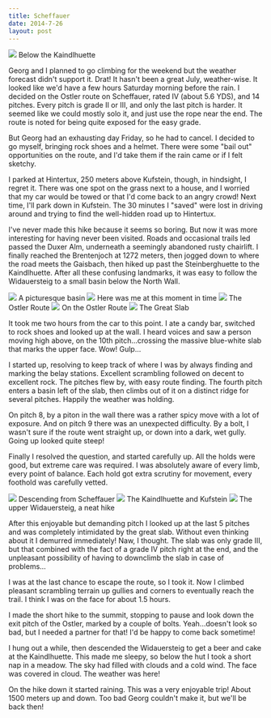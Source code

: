 ```yaml
---
title: Scheffauer
date: 2014-7-26
layout: post
---
```


<a href='https://www.flickr.com/photos/55338612@N00/14732815586'>
<img src='https://farm6.static.flickr.com/5583/14732815586_2e6549f6aa_b.jpg'></a>
Below the Kaindlhuette


Georg and I planned to go climbing for the weekend but the weather forecast
didn't support it. Drat! It hasn't been a great July, weather-wise. It looked
like we'd have a few hours Saturday morning before the rain. I decided on the
Ostler route on Scheffauer, rated IV (about 5.6 YDS), and 14 pitches. Every
pitch is grade II or III, and only the last pitch is harder. It seemed like we
could mostly solo it, and just use the rope near the end. The route is noted for
being quite exposed for the easy grade.

But Georg had an exhausting day Friday, so he had to cancel. I decided to go
myself, bringing rock shoes and a helmet. There were some "bail out"
opportunities on the route, and I'd take them if the rain came or if I felt
sketchy.

I parked at Hintertux, 250 meters above Kufstein, though, in hindsight, I regret
it. There was one spot on the grass next to a house, and I worried that my car
would be towed or that I'd come back to an angry crowd! Next time, I'll park
down in Kufstein. The 30 minutes I "saved" were lost in driving around and
trying to find the well-hidden road up to Hintertux.

I've never made this hike because it seems so boring. But now it was more
interesting for having never been visited. Roads and occasional trails led
passed the Duxer Alm, underneath a seemingly abandoned rusty chairlift. I
finally reached the Brentenjoch at 1272 meters, then jogged down to where the
road meets the Gaisbach, then hiked up past the Steinberghuette to the
Kaindlhuette. After all these confusing landmarks, it was easy to follow the
Widauersteig to a small basin below the North Wall.

<a href='https://www.flickr.com/photos/55338612@N00/14752654911'>
<img src='https://farm4.static.flickr.com/3897/14752654911_2d17cb1461_b.jpg'></a>
A picturesque basin



<a href='https://www.flickr.com/photos/55338612@N00/14569384817'>
<img src='https://farm4.static.flickr.com/3917/14569384817_06e01222a9_b.jpg'></a>
Here was me at this moment in time


<a href='https://www.flickr.com/photos/55338612@N00/14752658101'>
<img src='https://farm4.static.flickr.com/3875/14752658101_e472482e0b_b.jpg'></a>
The Ostler Route



<a href='https://www.flickr.com/photos/55338612@N00/14569304190'>
<img src='https://farm4.static.flickr.com/3880/14569304190_183ede257e_b.jpg'></a>
On the Ostler Route



<a href='https://www.flickr.com/photos/55338612@N00/14569333799'>
<img src='https://farm6.static.flickr.com/5584/14569333799_26f570c1d4_b.jpg'></a>
The Great Slab



It took me two hours from the car to this point. I ate a candy bar, switched to
rock shoes and looked up at the wall. I heard voices and saw a person moving
high above, on the 10th pitch...crossing the massive blue-white slab that marks
the upper face. Wow! Gulp...

I started up, resolving to keep track of where I was by always finding and
marking the belay stations. Excellent scrambling followed on decent to excellent
rock. The pitches flew by, with easy route finding. The fourth pitch enters a
basin left of the slab, then climbs out of it on a distinct ridge for several
pitches. Happily the weather was holding.

On pitch 8, by a piton in the wall there was a rather spicy move with a lot of
exposure. And on pitch 9 there was an unexpected difficulty. By a bolt, I wasn't
sure if the route went straight up, or down into a dark, wet gully. Going up
looked quite steep!

Finally I resolved the question, and started carefully up. All the holds were
good, but extreme care was required. I was absolutely aware of every limb, every
point of balance. Each hold got extra scrutiny for movement, every foothold was
carefully vetted.

<a href='https://www.flickr.com/photos/55338612@N00/14569306350'>
<img src='https://farm6.static.flickr.com/5564/14569306350_aa121dc475_b.jpg'></a>
Descending from Scheffauer



<a href='https://www.flickr.com/photos/55338612@N00/14775868113'>
<img src='https://farm3.static.flickr.com/2915/14775868113_bde065f5dc_b.jpg'></a>
The Kaindlhuette and Kufstein



<a href='https://www.flickr.com/photos/55338612@N00/14569553447'>
<img src='https://farm6.static.flickr.com/5560/14569553447_8f635eb3e9_b.jpg'></a>
The upper Widauersteig, a neat hike



After this enjoyable but demanding pitch I looked up at the last 5 pitches and
was completely intimidated by the great slab. Without even thinking about it I
demurred immediately! Naw, I thought. The slab was only grade III, but that
combined with the fact of a grade IV pitch right at the end, and the unpleasant
possibility of having to downclimb the slab in case of problems...

I was at the last chance to escape the route, so I took it. Now I climbed
pleasant scrambling terrain up gullies and corners to eventually reach the
trail. I think I was on the face for about 1.5 hours.

I made the short hike to the summit, stopping to pause and look down the exit
pitch of the Ostler, marked by a couple of bolts. Yeah...doesn't look so bad,
but I needed a partner for that! I'd be happy to come back sometime!

I hung out a while, then descended the Widauersteig to get a beer and cake at
the Kaindlhuette. This made me sleepy, so below the hut I took a short nap in a
meadow. The sky had filled with clouds and a cold wind. The face was covered in
cloud. The weather was here!

On the hike down it started raining. This was a very enjoyable trip! About 1500
meters up and down. Too bad Georg couldn't make it, but we'll be back then!

